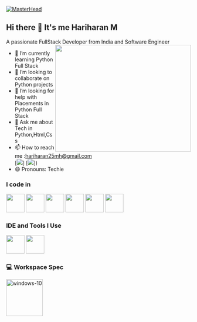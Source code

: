 
[![MasterHead](https://firebasestorage.googleapis.com/v0/b/flexi-coding.appspot.com/o/dempgi7-520f8d5f-63d4-4453-8822-dbc149ae27f8.gif?alt=media&token=91c0c7b2-93c3-4029-b011-1a8703c5730d)](https://rishavchanda.io)
## Hi there 👋 It's me Hariharan M

A passionate FullStack Developer from India and Software Engineer 
<img align="right" width="370" height="290" src="https://i.pinimg.com/originals/47/f0/34/47f0342cec72b800463bf003eac1257e.gif">                                               
- 🌱 I’m currently learning Python Full Stack
- 👯 I’m looking to collaborate on Python projects
- 🤔 I’m looking for help with Placements in Python Full Stack
- 💬 Ask me about Tech in Python,Html,Css
- 📫 How to reach me :hariharan25mh@gmail.com
<br /> [<img src="https://img.shields.io/badge/Twitter-1DA1F2?style=for-the-badge&logo=twitter&logoColor=white" />] [<img src="https://img.shields.io/badge/LinkedIn-0077B5?style=for-the-badge&logo=linkedin&logoColor=white" />])
- 😄 Pronouns: Techie

### I code in
<img height="50" width="50" src="https://img.icons8.com/color/48/000000/python.png" />  <img height="50" width="50" src="https://img.icons8.com/color/48/000000/html-5.png" /> <img height="50" width="50" src="https://img.icons8.com/color/48/000000/css3.png" /> <img height="50" width="50" src="https://img.icons8.com/color/48/000000/bootstrap.png" />
<img height="50" width="50" src="https://img.icons8.com/color/48/000000/javascript.png"/> <img height="50" width="50" src="https://img.icons8.com/color/48/000000/mysql-logo.png"/> 
### IDE and Tools I Use
<img height="50" width="50" src="https://img.icons8.com/color/48/000000/visual-studio-code-2019.png"/>    <img height="50" width="50" src="https://img.icons8.com/color/48/000000/visual-studio.png"/>




### 💻 Workspace Spec
<img width="100" height="100" src="https://img.icons8.com/bubbles/100/windows-10.png" alt="windows-10"/> 

